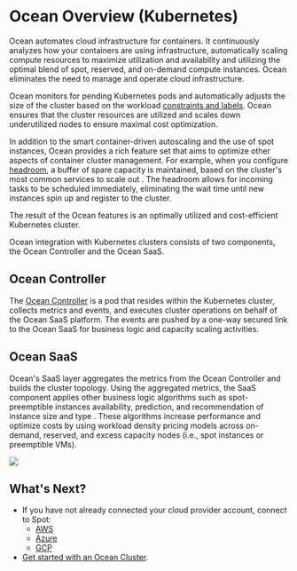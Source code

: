 # Ocean Overview (Kubernetes)

Ocean automates cloud infrastructure for containers. It continuously analyzes how your containers are using infrastructure, automatically scaling compute resources to maximize utilization and availability and utilizing the optimal blend of spot, reserved, and on-demand compute instances. Ocean eliminates the need to manage and operate cloud infrastructure.

Ocean monitors for pending Kubernetes pods and automatically adjusts the size of the cluster based on the workload [constraints and labels](https://kubernetes.io/docs/concepts/scheduling-eviction/assign-pod-node/). Ocean ensures that the cluster resources are utilized and scales down underutilized nodes to ensure maximal cost optimization.

In addition to the smart container-driven autoscaling and the use of spot instances, Ocean provides a rich feature set that aims to optimize other aspects of container cluster management. For example, when you configure [headroom](/ocean/features/headroom), a buffer of spare capacity is maintained, based on the cluster's most common services to scale out . The headroom allows for incoming tasks to be scheduled immediately, eliminating the wait time until new instances spin up and register to the cluster.

The result of the Ocean features is an optimally utilized and cost-efficient Kubernetes cluster.

Ocean integration with Kubernetes clusters consists of two components, the Ocean Controller and the Ocean SaaS.

## Ocean Controller

The [Ocean Controller](https://docs.spot.io/ocean/tutorials/ocean-controller-v2/) is a pod that resides within the Kubernetes cluster, collects metrics and events, and executes cluster operations on behalf of the Ocean SaaS platform. The events are pushed by a one-way secured link to the Ocean SaaS for business logic and capacity scaling activities.

## Ocean SaaS

Ocean's SaaS layer aggregates the metrics from the Ocean Controller and builds the cluster topology. Using the aggregated metrics, the SaaS component applies other business logic algorithms such as spot-preemptible instances availability, prediction, and recommendation of instance size and type . These algorithms increase performance and optimize costs by using workload density pricing models across on-demand, reserved, and excess capacity nodes (i.e., spot instances or preemptible VMs).

<img src="/ocean/_media/ocean-k8s-architecture.png" />

## What's Next?

- If you have not already connected your cloud provider account, connect to Spot:
  - [AWS](connect-your-cloud-provider/aws-account)
  - [Azure](connect-your-cloud-provider/azure-account)
  - [GCP](connect-your-cloud-provider/gcp-project)
- [Get started with an Ocean Cluster](ocean/getting-started/).
